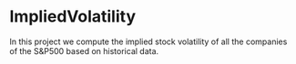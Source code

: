# ImpliedVolatility
In this project we compute the implied stock volatility of all the companies of the S&amp;P500 based on historical data.
